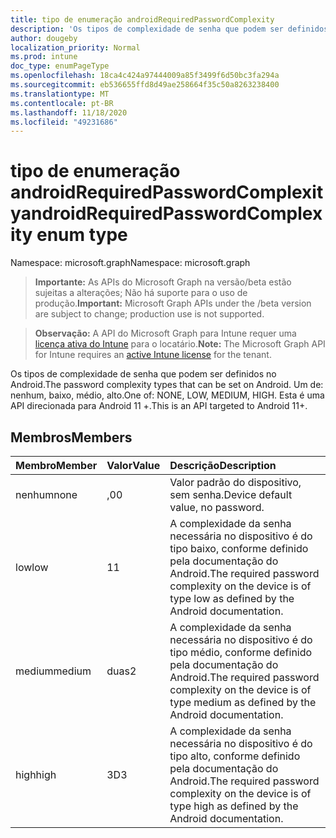 ```yaml
---
title: tipo de enumeração androidRequiredPasswordComplexity
description: 'Os tipos de complexidade de senha que podem ser definidos no Android. Um de: nenhum, baixo, médio, alto. Esta é uma API direcionada para Android 11 +.'
author: dougeby
localization_priority: Normal
ms.prod: intune
doc_type: enumPageType
ms.openlocfilehash: 18ca4c424a97444009a85f3499f6d50bc3fa294a
ms.sourcegitcommit: eb536655ffd8d49ae258664f35c50a8263238400
ms.translationtype: MT
ms.contentlocale: pt-BR
ms.lasthandoff: 11/18/2020
ms.locfileid: "49231686"
---
```

# <a name="androidrequiredpasswordcomplexity-enum-type"></a><span data-ttu-id="0874a-105">tipo de enumeração androidRequiredPasswordComplexity</span><span class="sxs-lookup"><span data-stu-id="0874a-105">androidRequiredPasswordComplexity enum type</span></span>

<span data-ttu-id="0874a-106">Namespace: microsoft.graph</span><span class="sxs-lookup"><span data-stu-id="0874a-106">Namespace: microsoft.graph</span></span>

> <span data-ttu-id="0874a-107">**Importante:** As APIs do Microsoft Graph na versão/beta estão sujeitas a alterações; Não há suporte para o uso de produção.</span><span class="sxs-lookup"><span data-stu-id="0874a-107">**Important:** Microsoft Graph APIs under the /beta version are subject to change; production use is not supported.</span></span>

> <span data-ttu-id="0874a-108">**Observação:** A API do Microsoft Graph para Intune requer uma [licença ativa do Intune](https://go.microsoft.com/fwlink/?linkid=839381) para o locatário.</span><span class="sxs-lookup"><span data-stu-id="0874a-108">**Note:** The Microsoft Graph API for Intune requires an [active Intune license](https://go.microsoft.com/fwlink/?linkid=839381) for the tenant.</span></span>

<span data-ttu-id="0874a-109">Os tipos de complexidade de senha que podem ser definidos no Android.</span><span class="sxs-lookup"><span data-stu-id="0874a-109">The password complexity types that can be set on Android.</span></span> <span data-ttu-id="0874a-110">Um de: nenhum, baixo, médio, alto.</span><span class="sxs-lookup"><span data-stu-id="0874a-110">One of: NONE, LOW, MEDIUM, HIGH.</span></span> <span data-ttu-id="0874a-111">Esta é uma API direcionada para Android 11 +.</span><span class="sxs-lookup"><span data-stu-id="0874a-111">This is an API targeted to Android 11+.</span></span>

## <a name="members"></a><span data-ttu-id="0874a-112">Membros</span><span class="sxs-lookup"><span data-stu-id="0874a-112">Members</span></span>
|<span data-ttu-id="0874a-113">Membro</span><span class="sxs-lookup"><span data-stu-id="0874a-113">Member</span></span>|<span data-ttu-id="0874a-114">Valor</span><span class="sxs-lookup"><span data-stu-id="0874a-114">Value</span></span>|<span data-ttu-id="0874a-115">Descrição</span><span class="sxs-lookup"><span data-stu-id="0874a-115">Description</span></span>|
|:---|:---|:---|
|<span data-ttu-id="0874a-116">nenhum</span><span class="sxs-lookup"><span data-stu-id="0874a-116">none</span></span>|<span data-ttu-id="0874a-117">,0</span><span class="sxs-lookup"><span data-stu-id="0874a-117">0</span></span>|<span data-ttu-id="0874a-118">Valor padrão do dispositivo, sem senha.</span><span class="sxs-lookup"><span data-stu-id="0874a-118">Device default value, no password.</span></span>|
|<span data-ttu-id="0874a-119">low</span><span class="sxs-lookup"><span data-stu-id="0874a-119">low</span></span>|<span data-ttu-id="0874a-120">1</span><span class="sxs-lookup"><span data-stu-id="0874a-120">1</span></span>|<span data-ttu-id="0874a-121">A complexidade da senha necessária no dispositivo é do tipo baixo, conforme definido pela documentação do Android.</span><span class="sxs-lookup"><span data-stu-id="0874a-121">The required password complexity on the device is of type low as defined by the Android documentation.</span></span>|
|<span data-ttu-id="0874a-122">medium</span><span class="sxs-lookup"><span data-stu-id="0874a-122">medium</span></span>|<span data-ttu-id="0874a-123">duas</span><span class="sxs-lookup"><span data-stu-id="0874a-123">2</span></span>|<span data-ttu-id="0874a-124">A complexidade da senha necessária no dispositivo é do tipo médio, conforme definido pela documentação do Android.</span><span class="sxs-lookup"><span data-stu-id="0874a-124">The required password complexity on the device is of type medium as defined by the Android documentation.</span></span>|
|<span data-ttu-id="0874a-125">high</span><span class="sxs-lookup"><span data-stu-id="0874a-125">high</span></span>|<span data-ttu-id="0874a-126">3D</span><span class="sxs-lookup"><span data-stu-id="0874a-126">3</span></span>|<span data-ttu-id="0874a-127">A complexidade da senha necessária no dispositivo é do tipo alto, conforme definido pela documentação do Android.</span><span class="sxs-lookup"><span data-stu-id="0874a-127">The required password complexity on the device is of type high as defined by the Android documentation.</span></span>|




